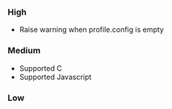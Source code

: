 ### High

- Raise warning when profile.config is empty

### Medium

- Supported C
- Supported Javascript

### Low


